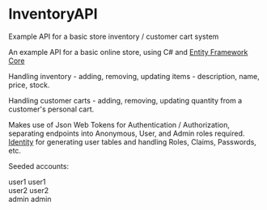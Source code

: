 # InventoryAPI
Example API for a basic store inventory / customer cart system


An example API for a basic online store, using C# and [Entity Framework Core](https://docs.microsoft.com/en-us/ef/core/)

Handling inventory - adding, removing, updating items - description, name, price, stock.

Handling customer carts - adding, removing, updating quantity from a customer's personal cart.


Makes use of Json Web Tokens for Authentication / Authorization, separating endpoints into Anonymous, User, and Admin roles required.
[Identity](https://docs.microsoft.com/en-us/aspnet/core/security/authentication/identity?view=aspnetcore-6.0&tabs=visual-studio) for generating user tables and handling Roles, Claims, Passwords, etc.


Seeded accounts:
  
user1 user1  
user2 user2  
admin admin
